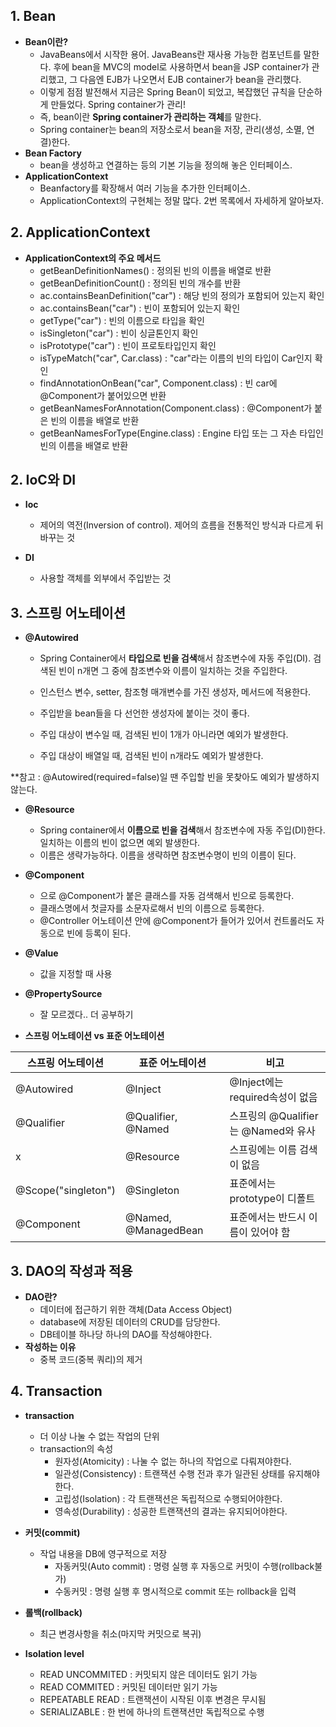## 1. Bean
- **Bean이란?**
	- JavaBeans에서 시작한 용어. JavaBeans란 재사용 가능한 컴포넌트를 말한다. 후에 bean을 MVC의 model로 사용하면서 bean을 JSP container가 관리했고, 그 다음엔 EJB가 나오면서 EJB container가 bean을 관리했다.
	- 이렇게 점점 발전해서 지금은 Spring Bean이 되었고, 복잡했던 규칙을 단순하게 만들었다. Spring container가 관리!
	- 즉, bean이란 **Spring container가 관리하는 객체**를 말한다.
	- Spring container는 bean의 저장소로서 bean을 저장, 관리(생성, 소멸, 연결)한다.
- **Bean Factory**
	- bean을 생성하고 연결하는 등의 기본 기능을 정의해 놓은 인터페이스.
- **ApplicationContext**
	- Beanfactory를 확장해서 여러 기능을 추가한 인터페이스.
	- ApplicationContext의 구현체는 정말 많다. 2번 목록에서 자세하게 알아보자.

## 2. ApplicationContext
- **ApplicationContext의 주요 메서드**
	- getBeanDefinitionNames() : 정의된 빈의 이름을 배열로 반환
	- getBeanDefinitionCount() : 정의된 빈의 개수를 반환
	- ac.containsBeanDefinition("car") : 해당 빈의 정의가 포함되어 있는지 확인
	- ac.containsBean("car") : 빈이 포함되어 있는지 확인
	- getType("car") : 빈의 이름으로 타입을 확인
	- isSingleton("car") : 빈이 싱글톤인지 확인
	- isPrototype("car") : 빈이 프로토타입인지 확인
	- isTypeMatch("car", Car.class) : "car"라는 이름의 빈의 타입이 Car인지 확인
	- findAnnotationOnBean("car", Component.class) : 빈 car에 @Component가 붙어있으면 반환
	- getBeanNamesForAnnotation(Component.class) : @Component가 붙은 빈의 이름을 배열로 반환
	- getBeanNamesForType(Engine.class) : Engine 타입 또는 그 자손 타입인 빈의 이름을 배열로 반환

## 2. IoC와 DI
- **Ioc**
	- 제어의 역전(Inversion of control). 제어의 흐름을 전통적인 방식과 다르게 뒤바꾸는 것

- **DI**
	- 사용할 객체를 외부에서 주입받는 것

## 3. 스프링 어노테이션
- **@Autowired**
	- Spring Container에서 **타입으로 빈을 검색**해서 참조변수에 자동 주입(DI). 검색된 빈이 n개면 그 중에 참조변수와 이름이 일치하는 것을 주입한다.
	- 인스턴스 변수, setter, 참조형 매개변수를 가진 생성자, 메서드에 적용한다.
	- 주입받을 bean들을 다 선언한 생성자에 붙이는 것이 좋다.
	
	- 주입 대상이 변수일 때, 검색된 빈이 1개가 아니라면 예외가 발생한다.
	- 주입 대상이 배열일 때, 검색된 빈이 n개라도 예외가 발생한다.

**참고 : @Autowired(required=false)일 땐 주입할 빈을 못찾아도 예외가 발생하지 않는다.

- **@Resource**
	- Spring container에서 **이름으로 빈을 검색**해서 참조변수에 자동 주입(DI)한다. 일치하는 이름의 빈이 없으면 예외 발생한다.
	- 이름은 생략가능하다. 이름을 생략하면 참조변수명이 빈의 이름이 된다.

- **@Component**
	- <component-scan>으로 @Component가 붙은 클래스를 자동 검색해서 빈으로 등록한다.
	- 클래스명에서 첫글자를 소문자로해서 빈의 이름으로 등록한다.
	- @Controller 어노테이션 안에 @Component가 들어가 있어서 컨트롤러도 자동으로 빈에 등록이 된다.

- **@Value**
	- 값을 지정할 때 사용

- **@PropertySource**
	- 잘 모르겠다.. 더 공부하기

- **스프링 어노테이션 vs 표준 어노테이션**

|스프링 어노테이션|표준 어노테이션|비고|
|---|---|---|
|@Autowired|@Inject|@Inject에는 required속성이 없음|
|@Qualifier|@Qualifier, @Named|스프링의 @Qualifier는 @Named와 유사|
|x|@Resource|스프링에는 이름 검색이 없음|
|@Scope("singleton")|@Singleton|표준에서는 prototype이 디폴트|
|@Component|@Named, @ManagedBean|표준에서는 반드시 이름이 있어야 함|
	
## 3. DAO의 작성과 적용
- **DAO란?**
	- 데이터에 접근하기 위한 객체(Data Access Object)
	- database에 저장된 데이터의 CRUD를 담당한다.
	- DB테이블 하나당 하나의 DAO를 작성해야한다.
- **작성하는 이유**
	- 중복 코드(중복 쿼리)의 제거

## 4. Transaction
- **transaction**
	- 더 이상 나눌 수 없는 작업의 단위
	- transaction의 속성
		- 원자성(Atomicity) : 나눌 수 없는 하나의 작업으로 다뤄져야한다.
		- 일관성(Consistency) : 트랜잭션 수행 전과 후가 일관된 상태를 유지해야한다.
		- 고립성(Isolation) : 각 트랜잭션은 독립적으로 수행되어야한다.
		- 영속성(Durability) : 성공한 트랜잭션의 결과는 유지되어야한다.

- **커밋(commit)**
	- 작업 내용을 DB에 영구적으로 저장
		- 자동커밋(Auto commit) : 명령 실행 후 자동으로 커밋이 수행(rollback불가)
		- 수동커밋 : 명령 실행 후 명시적으로 commit 또는 rollback을 입력
- **롤백(rollback)**
	- 최근 변경사항을 취소(마지막 커밋으로 복귀)

- **Isolation level**
	- READ UNCOMMITED : 커밋되지 않은 데이터도 읽기 가능
	- READ COMMITED : 커밋된 데이터만 읽기 가능
	- REPEATABLE READ : 트랜잭션이 시작된 이후 변경은 무시됨
	- SERIALIZABLE : 한 번에 하나의 트랜잭션만 독립적으로 수행
